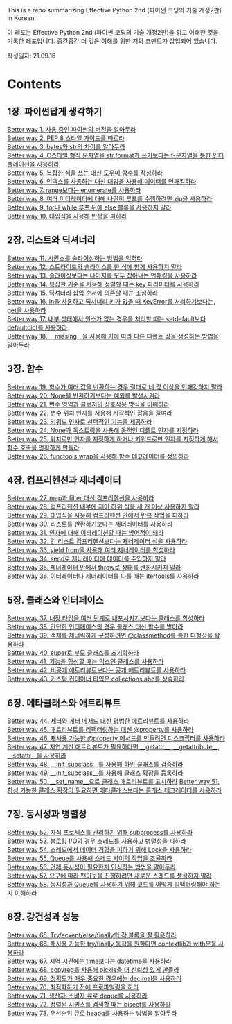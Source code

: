 This is a repo summarizing Effective Python 2nd (파이썬 코딩의 기술 개정2판) in Korean.

이 레포는 Effective Python 2nd (파이썬 코딩의 기술 개정2판)을 읽고 이해한 것을 기록한 레포입니다. 중간중간 더 깊은 이해를 위한 저의 코멘트가 삽입되어 있습니다.

작성일자: 21.09.16

# Contents

## 1장. 파이썬답게 생각하기
[Better way 1. 사용 중인 파이썬의 버전을 알아두라][way1]  
[Better way 2. PEP 8 스타일 가이드를 따르라][way2]  
[Better way 3. bytes와 str의 차이를 알아두라][way3]  
[Better way 4. C스타일 형식 문자열을 str.format과 쓰기보다는 f-문자열을 통한 인터폴레이션을 사용하라][way4]  
[Better way 5. 복잡한 식을 쓰는 대신 도우미 함수를 작성하라][way5]  
[Better way 6. 인덱스를 사용하는 대신 대입을 사용해 데이터를 언패킹하라][way6]  
[Better way 7. range보다는 enumerate를 사용하라][way7]  
[Better way 8. 여러 이터레이터에 대해 나란히 루프를 수행하려면 zip을 사용하라][way8]  
[Better way 9. for나 while 루프 뒤에 else 블록을 사용하지 말라][way9]  
[Better way 10. 대입식을 사용해 반복을 피하라][way10]

## 2장. 리스트와 딕셔너리
[Better way 11. 시퀀스를 슬라이싱하는 방법을 익혀라][way11]  
[Better way 12. 스트라이드와 슬라이스를 한 식에 함께 사용하지 말라][way12]  
[Better way 13. 슬라이싱보다는 나머지를 모두 잡아내는 언패킹을 사용하라][way13]  
[Better way 14. 복잡한 기준을 사용해 정렬할 때는 key 파라미터를 사용하라][way14]  
[Better way 15. 딕셔너리 삽입 순서에 의존할 때는 조심하라][way15]  
[Better way 16. in을 사용하고 딕셔너리 키가 없을 때 KeyError를 처리하기보다는, get을 사용하라][way16]  
[Better way 17. 내부 상태에서 원소가 없는 경우를 처리할 때는 setdefault보다 defaultdict를 사용하라][way17]  
[Better way 18. \_\_missing\_\_을 사용해 키에 따라 다른 디폴트 값을 생성하는 방법을 알아두라][way18]

## 3장. 함수
[Better way 19. 함수가 여러 값을 반환하는 경우 절대로 네 값 이상을 언패킹하지 말라][way19]  
[Better way 20. None을 반환하기보다는 예외를 발생시켜라][way20]  
[Better way 21. 변수 영역과 클로저의 상호작용 방식을 이해하라][way21]  
[Better way 22. 변수 위치 인자를 사용해 시각적인 잡음을 줄여라][way22]  
[Better way 23. 키워드 인자로 선택적인 기능을 제공하라][way23]  
[Better way 24. None과 독스트링을 사용해 동적인 디폴트 인자를 지정하라][way24]  
[Better way 25. 위치로만 인자를 지정하게 하거나 키워드로만 인자를 지정하게 해서 함수 호출을 명확하게 만들라][way25]  
[Better way 26. functools.wrap을 사용해 함수 데코레이터를 정의하라][way26]

## 4장. 컴프리헨션과 제너레이터
[Better way 27. map과 filter 대신 컴프리헨션을 사용하라][way27]  
[Better way 28. 컴프리헨션 내부에 제어 하위 식을 세 개 이상 사용하지 말라][way28]  
[Better way 29. 대입식을 사용해 컴프리헨션 안에서 반복 작업을 피하라][way29]  
[Better way 30. 리스트를 반환하기보다는 제너레이터를 사용하라][way30]  
[Better way 31. 인자에 대해 이터레이션할 때는 방어적이 돼라][way31]  
[Better way 32. 긴 리스트 컴프리헨션보다는 제너레이터 식을 사용하라][way32]  
[Better way 33. yield from을 사용해 여러 제너레이터를 합성하라][way33]  
[Better way 34. send로 제너레이터에 데이터를 주입하지 말라][way34]  
[Better way 35. 제너레이터 안에서 throw로 상태를 변화시키지 말라][way35]  
[Better way 36. 이터레이터나 제너레이터를 다룰 때는 itertools를 사용하라][way36]  

## 5장. 클래스와 인터페이스
[Better way 37. 내장 타입을 여러 단계로 내포시키기보다는 클래스를 합성하라][way37]  
[Better way 38. 간단한 인터페이스의 경우 클래스 대신 함수를 받아라][way38]  
[Better way 39. 객체를 제너릭하게 구성하려면 @classmethod를 통한 다형성을 활용하라][way39]  
[Better way 40. super로 부모 클래스를 초기화하라][way40]  
[Better way 41. 기능을 합성할 때는 믹스인 클래스를 사용하라][way41]  
[Better way 42. 비공개 애트리뷰트보다는 공개 애트리뷰트를 사용하라][way42]  
[Better way 43. 커스텀 컨테이너 타입은 collections.abc를 상속하라][way43]

## 6장. 메타클래스와 애트리뷰트
[Better way 44. 세터와 게터 메서드 대신 평범한 에트리뷰트를 사용하라][way44]  
[Better way 45. 애트리뷰트를 리팩터링하는 대신 @property를 사용하라][way45]  
[Better way 46. 재사용 가능한 @property 메서드를 만들려면 디스크립터를 사용하라][way46]  
[Better way 47. 지연 계산 애트리뷰트가 필요하다면 \_\_getattr\_\_, \_\_getattribute\_\_, \_\_setattr\_\_을 사용하라][way47]  
[Better way 48. \_\_init_subclass\_\_를 사용해 하위 클래스를 검증하라][way48]  
[Better way 49. \_\_init_subclass\_\_를 사용해 클래스 확장을 등록하라][way49]  
[Better way 50. \_\_set_name\_\_으로 클래스 애트리뷰트를 표시하라][way50]
[Better way 51. 합성 가능한 클래스 확장이 필요하면 메타클래스보다는 클래스 데코레이터를 사용하라][way51]  

## 7장. 동시성과 병렬성
[Better way 52. 자식 프로세스를 관리하기 위해 subprocess를 사용하라][way52]  
[Better way 53. 블로킹 I/O의 경우 스레드를 사용하고 병렬성을 피하라][way53]  
[Better way 54. 스레드에서 데이터 경합을 피하기 위해 Lock을 사용하라][way54]  
[Better way 55. Queue를 사용해 스레드 사이의 작업을 조율하라][way55]  
[Better way 56. 언제 동시성이 필요한지 인식하는 방법을 알아두라][way56]  
[Better way 57. 요구에 따라 팬아웃을 진행하려면 새로운 스레드를 생성하지 말라][way57]  
[Better way 58. 동시성과 Queue를 사용하기 위해 코드를 어떻게 리팩터링해야 하는지 이해하라][way58]  

## 8장. 강건성과 성능
[Better way 65. Try/ecxept/else/finally의 각 블록을 잘 활용하라][way65]  
[Better way 66. 재사용 가능한 try/finally 동작을 원한다면 contextlib과 with문을 사용하라][way66]  
[Better way 67. 지역 시간에는 time보다는 datetime을 사용하라][way67]  
[Better way 68. copyreg를 사용해 pickle을 더 신뢰성 있게 만들라][way68]  
[Better way 69. 정확도가 매우 중요한 경우에는 decimal을 사용하라][way69]  
[Better way 70. 최적화하기 전에 프로파일링을 하라][way70]  
[Better way 71. 생산자-소비자 큐로 deque를 사용하라][way71]  
[Better way 72. 정렬된 시퀀스를 검색할 때는 bisect를 사용하라][way72]  
[Better way 73. 우선순위 큐로 heapq를 사용하는 방법을 알아두라][way73]  




[way1]:https://github.com/wcshin-git/Effective-Python-2nd/blob/master/files/BetterWay01.md
[way2]:https://github.com/wcshin-git/Effective-Python-2nd/blob/master/files/BetterWay02.md
[way3]:https://github.com/wcshin-git/Effective-Python-2nd/blob/master/files/BetterWay03.md
[way4]:https://github.com/wcshin-git/Effective-Python-2nd/blob/master/files/BetterWay04.md
[way5]:https://github.com/wcshin-git/Effective-Python-2nd/blob/master/files/BetterWay05.md
[way6]:https://github.com/wcshin-git/Effective-Python-2nd/blob/master/files/BetterWay06.md
[way7]:https://github.com/wcshin-git/Effective-Python-2nd/blob/master/files/BetterWay07.md
[way8]:https://github.com/wcshin-git/Effective-Python-2nd/blob/master/files/BetterWay08.md
[way9]:https://github.com/wcshin-git/Effective-Python-2nd/blob/master/files/BetterWay09.md
[way10]:https://github.com/wcshin-git/Effective-Python-2nd/blob/master/files/BetterWay10.md
[way11]:https://github.com/wcshin-git/Effective-Python-2nd/blob/master/files/BetterWay11.md
[way12]:https://github.com/wcshin-git/Effective-Python-2nd/blob/master/files/BetterWay12.md
[way13]:https://github.com/wcshin-git/Effective-Python-2nd/blob/master/files/BetterWay13.md
[way14]:https://github.com/wcshin-git/Effective-Python-2nd/blob/master/files/BetterWay14.md
[way15]:https://github.com/wcshin-git/Effective-Python-2nd/blob/master/files/BetterWay15.md
[way16]:https://github.com/wcshin-git/Effective-Python-2nd/blob/master/files/BetterWay16.md
[way17]:https://github.com/wcshin-git/Effective-Python-2nd/blob/master/files/BetterWay17.md
[way18]:https://github.com/wcshin-git/Effective-Python-2nd/blob/master/files/BetterWay18.md
[way19]:https://github.com/wcshin-git/Effective-Python-2nd/blob/master/files/BetterWay19.md
[way20]:https://github.com/wcshin-git/Effective-Python-2nd/blob/master/files/BetterWay20.md
[way21]:https://github.com/wcshin-git/Effective-Python-2nd/blob/master/files/BetterWay21.md
[way22]:https://github.com/wcshin-git/Effective-Python-2nd/blob/master/files/BetterWay22.md
[way23]:https://github.com/wcshin-git/Effective-Python-2nd/blob/master/files/BetterWay23.md
[way24]:https://github.com/wcshin-git/Effective-Python-2nd/blob/master/files/BetterWay24.md
[way25]:https://github.com/wcshin-git/Effective-Python-2nd/blob/master/files/BetterWay25.md
[way26]:https://github.com/wcshin-git/Effective-Python-2nd/blob/master/files/BetterWay26.md
[way27]:https://github.com/wcshin-git/Effective-Python-2nd/blob/master/files/BetterWay27.md
[way28]:https://github.com/wcshin-git/Effective-Python-2nd/blob/master/files/BetterWay28.md
[way29]:https://github.com/wcshin-git/Effective-Python-2nd/blob/master/files/BetterWay29.md
[way30]:https://github.com/wcshin-git/Effective-Python-2nd/blob/master/files/BetterWay30.md
[way31]:https://github.com/wcshin-git/Effective-Python-2nd/blob/master/files/BetterWay31.md
[way32]:https://github.com/wcshin-git/Effective-Python-2nd/blob/master/files/BetterWay32.md
[way33]:https://github.com/wcshin-git/Effective-Python-2nd/blob/master/files/BetterWay33.md
[way34]:https://github.com/wcshin-git/Effective-Python-2nd/blob/master/files/BetterWay34.md
[way35]:https://github.com/wcshin-git/Effective-Python-2nd/blob/master/files/BetterWay35.md
[way36]:https://github.com/wcshin-git/Effective-Python-2nd/blob/master/files/BetterWay36.md
[way37]:https://github.com/wcshin-git/Effective-Python-2nd/blob/master/files/BetterWay37.md
[way38]:https://github.com/wcshin-git/Effective-Python-2nd/blob/master/files/BetterWay38.md
[way39]:https://github.com/wcshin-git/Effective-Python-2nd/blob/master/files/BetterWay39.md
[way40]:https://github.com/wcshin-git/Effective-Python-2nd/blob/master/files/BetterWay40.md
[way41]:https://github.com/wcshin-git/Effective-Python-2nd/blob/master/files/BetterWay41.md
[way42]:https://github.com/wcshin-git/Effective-Python-2nd/blob/master/files/BetterWay42.md
[way43]:https://github.com/wcshin-git/Effective-Python-2nd/blob/master/files/BetterWay43.md
[way44]:https://github.com/wcshin-git/Effective-Python-2nd/blob/master/files/BetterWay44.md
[way45]:https://github.com/wcshin-git/Effective-Python-2nd/blob/master/files/BetterWay45.md
[way46]:https://github.com/wcshin-git/Effective-Python-2nd/blob/master/files/BetterWay46.md
[way47]:https://github.com/wcshin-git/Effective-Python-2nd/blob/master/files/BetterWay47.md
[way48]:https://github.com/wcshin-git/Effective-Python-2nd/blob/master/files/BetterWay48.md
[way49]:https://github.com/wcshin-git/Effective-Python-2nd/blob/master/files/BetterWay49.md
[way50]:https://github.com/wcshin-git/Effective-Python-2nd/blob/master/files/BetterWay50.md
[way51]:https://github.com/wcshin-git/Effective-Python-2nd/blob/master/files/BetterWay51.md
[way52]:https://github.com/wcshin-git/Effective-Python-2nd/blob/master/files/BetterWay52.md
[way53]:https://github.com/wcshin-git/Effective-Python-2nd/blob/master/files/BetterWay53.md
[way54]:https://github.com/wcshin-git/Effective-Python-2nd/blob/master/files/BetterWay54.md
[way55]:https://github.com/wcshin-git/Effective-Python-2nd/blob/master/files/BetterWay55.md
[way56]:https://github.com/wcshin-git/Effective-Python-2nd/blob/master/files/BetterWay56.md
[way57]:https://github.com/wcshin-git/Effective-Python-2nd/blob/master/files/BetterWay57.md
[way58]:https://github.com/wcshin-git/Effective-Python-2nd/blob/master/files/BetterWay58.md
[way65]:https://github.com/wcshin-git/Effective-Python-2nd/blob/master/files/BetterWay65.md
[way66]:https://github.com/wcshin-git/Effective-Python-2nd/blob/master/files/BetterWay66.md
[way67]:https://github.com/wcshin-git/Effective-Python-2nd/blob/master/files/BetterWay67.md
[way68]:https://github.com/wcshin-git/Effective-Python-2nd/blob/master/files/BetterWay68.md
[way69]:https://github.com/wcshin-git/Effective-Python-2nd/blob/master/files/BetterWay69.md
[way70]:https://github.com/wcshin-git/Effective-Python-2nd/blob/master/files/BetterWay70.md
[way71]:https://github.com/wcshin-git/Effective-Python-2nd/blob/master/files/BetterWay71.md
[way72]:https://github.com/wcshin-git/Effective-Python-2nd/blob/master/files/BetterWay72.md
[way73]:https://github.com/wcshin-git/Effective-Python-2nd/blob/master/files/BetterWay73.md
